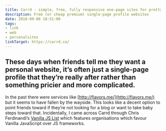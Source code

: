 ```yaml
---
title: Carrd - simple, free, fully responsive one-page sites for pretty much anything
description: Free (or cheap premium) single-page profile websites
date: 2018-09-06 18:51:00
tags:
- link
- web
- personalsites
linkTarget: https://carrd.co/
---
```

These days when friends tell me they want a personal website, it’s often just a single-page profile that they’re really after rather than something pricier and more complicated.
---

In the past there were services like [http://flavors.me/](http://flavors.me/) but it seems to have fallen by the wayside. This looks like a decent option to point friends toward if they’re not looking for a blog or want to take baby steps toward that. Incidentally, I came across Carrd through Chris Ferdinandi’s [Vanilla JS List](https://vanillajslist.com/) which features organisations which favour Vanilla JavaScript over JS frameworks.
